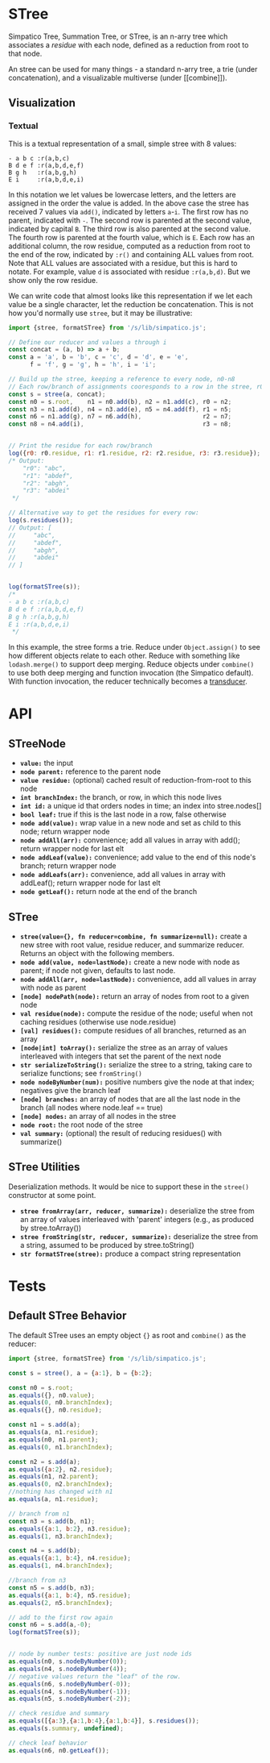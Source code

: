 # STree

Simpatico Tree, Summation Tree, or STree, is an n-arry tree which associates a _residue_ with each node, defined as a reduction from root to that node.

An stree can be used for many things - a standard n-arry tree, a trie (under concatenation), and a visualizable multiverse (under [[combine]]).

## Visualization

### Textual
This is a textual representation of a small, simple stree with 8 values:

```text
- a b c :r(a,b,c)
B d e f :r(a,b,d,e,f)
B g h   :r(a,b,g,h)
E i     :r(a,b,d,e,i)
```

In this notation we let values be lowercase letters, and the letters are assigned in the order the value is added. In the above case the stree has received 7 values via `add()`, indicated by letters `a`-`i`. The first row has no parent, indicated with `-`. The second row is parented at the second value, indicated by capital `B`. The third row is also parented at the second value. The fourth row is parented at the fourth value, which is `E`. Each row has an additional column, the row residue, computed as a reduction from root to the end of the row, indicated by `:r()` and containing ALL values from root. Note that ALL values are associated with a residue, but this is hard to notate. For example, value `d` is associated with residue `:r(a,b,d)`. But we show only the row residue.

We can write code that almost looks like this representation if we let each value be a single character, let the reduction be concatenation. This is not how you'd normally use `stree`, but it may be illustrative:
```js
import {stree, formatSTree} from '/s/lib/simpatico.js';

// Define our reducer and values a through i
const concat = (a, b) => a + b;
const a = 'a', b = 'b', c = 'c', d = 'd', e = 'e',
      f = 'f', g = 'g', h = 'h', i = 'i';

// Build up the stree, keeping a reference to every node, n0-n8
// Each row/branch of assignments cooresponds to a row in the stree, r0-r3, assigned to the last node in the row.
const s = stree(a, concat);
const n0 = s.root,    n1 = n0.add(b), n2 = n1.add(c), r0 = n2;
const n3 = n1.add(d), n4 = n3.add(e), n5 = n4.add(f), r1 = n5;
const n6 = n1.add(g), n7 = n6.add(h),                 r2 = n7;
const n8 = n4.add(i),                                 r3 = n8;


// Print the residue for each row/branch
log({r0: r0.residue, r1: r1.residue, r2: r2.residue, r3: r3.residue});
/* Output:
    "r0": "abc",
    "r1": "abdef",
    "r2": "abgh",
    "r3": "abdei"
 */

// Alternative way to get the residues for every row:
log(s.residues());
// Output: [
//     "abc",
//     "abdef",
//     "abgh",
//     "abdei"
// ]


log(formatSTree(s));
/*
- a b c :r(a,b,c)
B d e f :r(a,b,d,e,f)
B g h :r(a,b,g,h)
E i :r(a,b,d,e,i)
 */

```

In this example, the stree forms a trie. 
Reduce under `Object.assign()` to see how different objects relate to each other. 
Reduce with something like `lodash.merge()` to support deep merging. 
Reduce objects under `combine()` to use both deep merging and function invocation (the Simpatico default). 
With function invocation, the reducer technically becomes a [transducer](https://www.youtube.com/watch?v=6mTbuzafcII).

# API

## STreeNode

  - **`value:`** the input
  - **`node parent:`** reference to the parent node
  - **`value residue:`** (optional) cached result of reduction-from-root to this node
  - **`int branchIndex:`** the branch, or row, in which this node lives
  - **`int id:`** a unique id that orders nodes in time; an index into stree.nodes[]
  - **`bool leaf:`** true if this is the last node in a row, false otherwise
  - **`node add(value):`** wrap value in a new node and set as child to this node; return wrapper node
  - **`node addAll(arr):`** convenience; add all values in array with add(); return wrapper node for last elt
  - **`node addLeaf(value):`** convenience; add value to the end of this node's branch; return wrapper node
  - **`node addLeafs(arr):`** convenience, add all values in array with addLeaf(); return wrapper node for last elt
  - **`node getLeaf():`** return node at the end of the branch

## STree

  - **`stree(value={}, fn reducer=combine, fn summarize=null):`** create a new stree with root value, residue reducer, and summarize reducer. Returns an object with the following members.
  - **`node add(value, node=lastNode):`** create a new node with node as parent; if node not given, defaults to last node.
  - **`node addAll(arr, node=lastNode):`** convenience, add all values in array with node as parent
  - **`[node] nodePath(node):`** return an array of nodes from root to a given node
  - **`val residue(node):`** compute the residue of the node; useful when not caching residues (otherwise use node.residue)
  - **`[val] residues():`** compute residues of all branches, returned as an array
  - **`[node|int] toArray():`** serialize the stree as an array of values interleaved with integers that set the parent of the next node
  - **`str serializeToString():`** serialize the stree to a string, taking care to serialize functions; see `fromString()`
  - **`node nodeByNumber(num):`** positive numbers give the node at that index; negatives give the branch leaf
  - **`[node] branches:`** an array of nodes that are all the last node in the branch (all nodes where node.leaf == true)
  - **`[node] nodes:`** an array of all nodes in the stree
  - **`node root:`** the root node of the stree
  - **`val summary:`** (optional) the result of reducing residues() with summarize()

## STree Utilities
Deserialization methods. It would be nice to support these in the `stree()` constructor at some point. 

  - **`stree fromArray(arr, reducer, summarize):`** deserialize the stree from an array of values interleaved with 'parent' integers (e.g., as produced by stree.toArray())
  - **`stree fromString(str, reducer, summarize):`** deserialize the stree from a string, assumed to be produced by stree.toString() 
  - **`str formatSTree(stree):`** produce a compact string representation

# Tests

## Default STree Behavior
The default STree uses an empty object `{}` as root and `combine()` as the reducer:

```js
import {stree, formatSTree} from '/s/lib/simpatico.js';

const s = stree(), a = {a:1}, b = {b:2};

const n0 = s.root;
as.equals({}, n0.value);
as.equals(0, n0.branchIndex);
as.equals({}, n0.residue);

const n1 = s.add(a);
as.equals(a, n1.residue);
as.equals(n0, n1.parent);
as.equals(0, n1.branchIndex);

const n2 = s.add(a);
as.equals({a:2}, n2.residue);
as.equals(n1, n2.parent);
as.equals(0, n2.branchIndex);
//nothing has changed with n1
as.equals(a, n1.residue);

// branch from n1
const n3 = s.add(b, n1);
as.equals({a:1, b:2}, n3.residue);
as.equals(1, n3.branchIndex);

const n4 = s.add(b);
as.equals({a:1, b:4}, n4.residue);
as.equals(1, n4.branchIndex);

//branch from n3
const n5 = s.add(b, n3);
as.equals({a:1, b:4}, n5.residue);
as.equals(2, n5.branchIndex);

// add to the first row again
const n6 = s.add(a,-0);
log(formatSTree(s));


// node by number tests: positive are just node ids
as.equals(n0, s.nodeByNumber(0));
as.equals(n4, s.nodeByNumber(4));
// negative values return the "leaf" of the row.
as.equals(n6, s.nodeByNumber(-0));
as.equals(n4, s.nodeByNumber(-1));
as.equals(n5, s.nodeByNumber(-2));

// check residue and summary
as.equals([{a:3},{a:1,b:4},{a:1,b:4}], s.residues());
as.equals(s.summary, undefined);

// check leaf behavior
as.equals(n6, n0.getLeaf());
```
